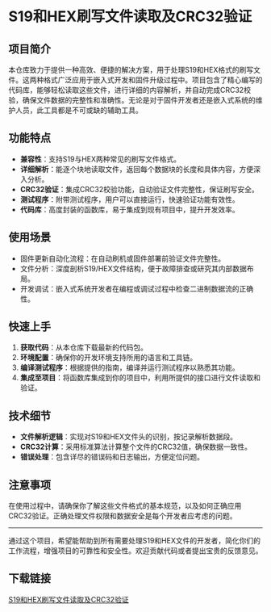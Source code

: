 # S19和HEX刷写文件读取及CRC32验证

## 项目简介

本仓库致力于提供一种高效、便捷的解决方案，用于处理S19和HEX格式的刷写文件。这两种格式广泛应用于嵌入式开发和固件升级过程中。项目包含了精心编写的代码库，能够轻松读取这些文件，进行详细的内容解析，并自动完成CRC32校验，确保文件数据的完整性和准确性。无论是对于固件开发者还是嵌入式系统的维护人员，此工具都是不可或缺的辅助工具。

## 功能特点

- **兼容性**：支持S19与HEX两种常见的刷写文件格式。
- **详细解析**：能逐个块地读取文件，返回每个数据块的长度和具体内容，方便深入分析。
- **CRC32验证**：集成CRC32校验功能，自动验证文件完整性，保证刷写安全。
- **测试程序**：附带测试程序，用户可以直接运行，快速验证功能有效性。
- **代码库**：高度封装的函数库，易于集成到现有项目中，提升开发效率。

## 使用场景

- 固件更新自动化流程：在自动刷机或固件部署前验证文件完整性。
- 文件分析：深度剖析S19/HEX文件结构，便于故障排查或研究其内部数据布局。
- 开发调试：嵌入式系统开发者在编程或调试过程中检查二进制数据流的正确性。

## 快速上手

1. **获取代码**：从本仓库下载最新的代码包。
2. **环境配置**：确保你的开发环境支持所用的语言和工具链。
3. **编译测试程序**：根据提供的指南，编译并运行测试程序以熟悉其功能。
4. **集成至项目**：将函数库集成到你的项目中，利用所提供的接口进行文件读取和验证。

## 技术细节

- **文件解析逻辑**：实现对S19和HEX文件头的识别，按记录解析数据段。
- **CRC32计算**：采用标准算法计算整个文件的CRC32值，确保数据一致性。
- **错误处理**：包含详尽的错误码和日志输出，方便定位问题。

## 注意事项

在使用过程中，请确保你了解这些文件格式的基本规范，以及如何正确应用CRC32验证。正确处理文件权限和数据安全是每个开发者应考虑的问题。

---

通过这个项目，希望能帮助到所有需要处理S19和HEX文件的开发者，简化你们的工作流程，增强项目的可靠性和安全性。欢迎贡献代码或者提出宝贵的反馈意见。

## 下载链接

[S19和HEX刷写文件读取及CRC32验证](https://pan.quark.cn/s/3545be8ad61b)